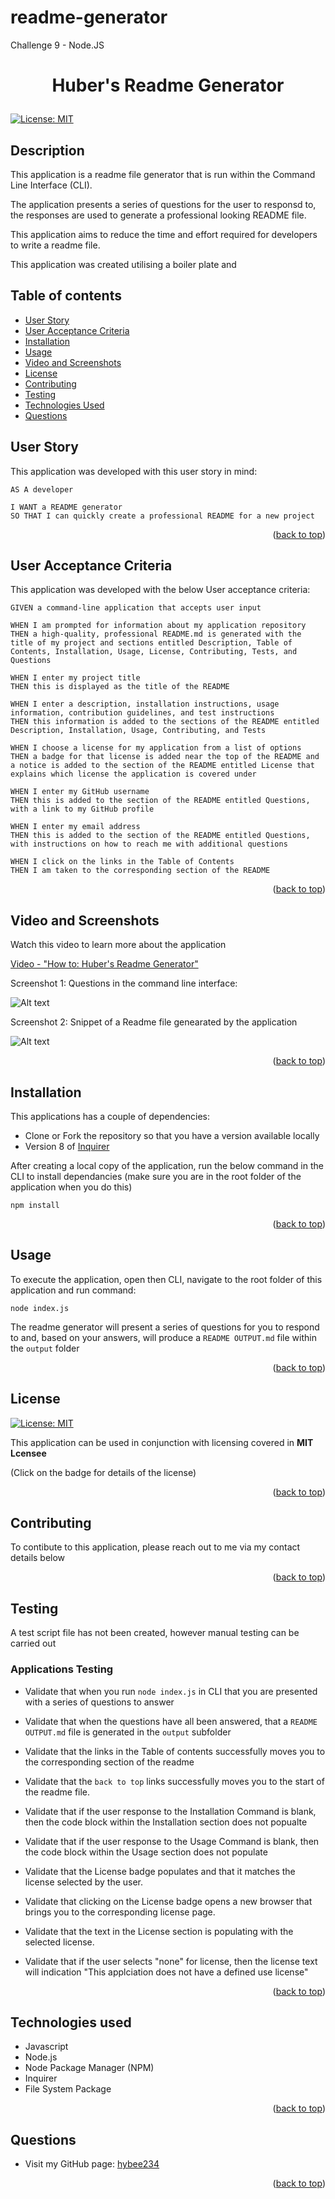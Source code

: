 # readme-generator
Challenge 9 - Node.JS

<a name="readme-top"></a>

# <p style="text-align: center;">Huber's Readme Generator</p>

[![License: MIT](https://img.shields.io/badge/License-MIT-yellow.svg)](https://opensource.org/licenses/MIT)

## Description

This application is a readme file generator that is run within the Command Line Interface (CLI).

The application presents a series of questions for the user to responsd to, the responses are used to generate a professional looking README file.

This application aims to reduce the time and effort required for developers to write a readme file.

This application was created utilising a boiler plate and 

## Table of contents

- <a href="#user-story">User Story<a>
- <a href="#user-acceptance-criteria">User Acceptance Criteria<a>
- [Installation](#installation)
- [Usage](#usage)
- <a href="#video-screenshots">Video and Screenshots<a>
- [License](#license)
- [Contributing](#contributing)
- [Testing](#testing)
- <a href="#technologies-used">Technologies Used<a>
- [Questions](#questions)

## User Story <a ID="user-story"></a>

This application was developed with this user story in mind:

```
AS A developer

I WANT a README generator
SO THAT I can quickly create a professional README for a new project
```

<p align="right">(<a href="#readme-top">back to top</a>)</p>

## User Acceptance Criteria <a ID="user-acceptance-criteria"></a>

This application was developed with the below User acceptance criteria:

```
GIVEN a command-line application that accepts user input

WHEN I am prompted for information about my application repository
THEN a high-quality, professional README.md is generated with the title of my project and sections entitled Description, Table of Contents, Installation, Usage, License, Contributing, Tests, and Questions

WHEN I enter my project title
THEN this is displayed as the title of the README

WHEN I enter a description, installation instructions, usage information, contribution guidelines, and test instructions
THEN this information is added to the sections of the README entitled Description, Installation, Usage, Contributing, and Tests

WHEN I choose a license for my application from a list of options
THEN a badge for that license is added near the top of the README and a notice is added to the section of the README entitled License that explains which license the application is covered under

WHEN I enter my GitHub username
THEN this is added to the section of the README entitled Questions, with a link to my GitHub profile

WHEN I enter my email address
THEN this is added to the section of the README entitled Questions, with instructions on how to reach me with additional questions

WHEN I click on the links in the Table of Contents
THEN I am taken to the corresponding section of the README

```
<p align="right">(<a href="#readme-top">back to top</a>)</p>

## Video and Screenshots <a ID = "#video-screenshots"></a>

Watch this video to learn more about the application

<a href="https://drive.google.com/file/d/1CQPkWc-zCFDpUQK3k08EP4xWxqfxaRvM/view"> Video - "How to: Huber's Readme Generator" </a>

Screenshot 1: Questions in the command line interface:

![Alt text](./assets/images/screenshot1.png)

Screenshot 2: Snippet of a Readme file genearated by the application

![Alt text](./assets/images/screenshot2.png)

<p align="right">(<a href="#readme-top">back to top</a>)</p>

## Installation

This applications has a couple of dependencies:
* Clone or Fork the repository so that you have a version available locally
* Version 8 of <a href="https://www.npmjs.com/package/inquirer">Inquirer </a>


After creating a local copy of the application, run the below command in the CLI to install dependancies (make sure you are in the root folder of the application when you do this)

~~~
npm install 
~~~
            

<p align="right">(<a href="#readme-top">back to top</a>)</p>

## Usage

To execute the application, open then CLI, navigate to the root folder of this application and run command: 
~~~
node index.js
~~~

The readme generator will present a series of questions for you to respond to and, based on your answers, will produce a `README OUTPUT.md` file within the `output` folder

        

<p align="right">(<a href="#readme-top">back to top</a>)</p>
    
## License


[![License: MIT](https://img.shields.io/badge/License-MIT-yellow.svg)](https://opensource.org/licenses/MIT)

This application can be used in conjunction with licensing covered in  <b>MIT Lcensee</b>

(Click on the badge for details of the license)

<p align="right">(<a href="#readme-top">back to top</a>)</p>

## Contributing

To contibute to this application, please reach out to me via my contact details below

<p align="right">(<a href="#readme-top">back to top</a>)</p>

## Testing

A test script file has not been created, however manual testing can be carried out

### Applications Testing

* Validate that when you run ``` node index.js ``` in CLI that you are presented with a series of questions to answer
* Validate that when the questions have all been answered, that a `README OUTPUT.md` file is generated in the `output` subfolder
* Validate that the links in the Table of contents successfully moves you to the corresponding section of the readme
* Validate that the `back to top` links successfully moves you to the start of the readme file.

* Validate that if the user response to the Installation Command is blank, then the code block within the Installation section does not popualte
* Validate that if the user response to the Usage Command is blank, then the code block within the Usage section does not populate 

* Validate that the License badge populates and that it matches the license selected by the user. 
* Validate that clicking on the License badge opens a new browser that brings you to the  corresponding license page.
* Validate that the text in the License section is populating with the selected license.
* Validate that if the user selects "none" for license, then the license text will indication "This applciation does not have a defined use license"


<p align="right">(<a href="#readme-top">back to top</a>)</p>

## Technologies used <a ID="technologies-used"></a>

* Javascript
* Node.js
* Node Package Manager (NPM)
* Inquirer
* File System Package

<p align="right">(<a href="#readme-top">back to top</a>)</p>


## Questions

- Visit my GitHub page: <a href="https://github.com/hybee234"> hybee234 </a>
  
<p align="right">(<a href="#readme-top">back to top</a>)</p>
